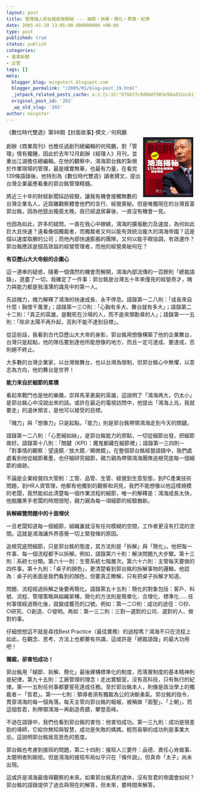 ```yaml
---
layout: post
title: 管理強人郭台銘經營解秘 --- 細節‧拆解‧簡化‧貫徹‧紀律
date: 2005-01-20 13:05:00.000000000 +08:00
type: post
published: true
status: publish
categories:
- 產業新聞
- 企管
tags: []
meta:
  blogger_blog: mingstert.blogspot.com
  blogger_permalink: "/2005/01/blog-post_19.html"
  _jetpack_related_posts_cache: a:1:{s:32:"8f6677c9d6b0f903e98ad32ec61f8deb";a:2:{s:7:"expires";i:1455251687;s:7:"payload";a:3:{i:0;a:1:{s:2:"id";i:58;}i:1;a:1:{s:2:"id";i:228;}i:2;a:1:{s:2:"id";i:65;}}}}
  original_post_id: '202'
  _wp_old_slug: '202'
author: mingster
---
```

<p>《數位時代雙週》第98期【封面故事】‧撰文／何飛鵬<br /><img alt="" hspace="4" src="/img/5735695_8733ffcf60.jpg?v=0" align="right" vspace="4" border="5" /><br />創辦《商業周刊》也擔任過創刊總編輯的何飛鵬，對「管理」情有獨鍾，因此於去年12月創辦《經理人》月刊，並重出江湖擔任總編輯。在他的觀察中，鴻海郭台銘的紮根於作業現場的管理，最是樸實無華，也最有力量，在看完139條語錄後，他特別為《數位時代雙週》讀者撰文，提出台灣企業最應看重的郭台銘管理精髓。
<p>將近三十年的財經新聞採訪經驗，讓我有機會接觸無數的台灣企業名人，近距離觀察體會他們的言行、經營奧秘。但是唯獨現在的台灣首富郭台銘，因為他竄出檯面太晚，我已經退居幕後，一直沒有機會一見。 </p>
<p>也因為如此，許多的疑問，一直在我心中繚繞，鴻海的擴張動力及速度，為何如此巨大且快速？遠看像個獨裁者，而獨裁者又何以能有效統治龐大的鴻海帝國？這是個以速度取勝的公司；而他內部快速膨脹的團隊，又何以能手眼協調，有效運作？郭台銘應該是個高效益的經營管理者，而他的經營奧秘何在？ </p>
<p><strong>有亞歷山大大帝般的企圖心</strong></p>
<p>這一連串的疑惑，隨著一個偶然的機會而解開，鴻海內部流傳的一百餘則「總裁語錄」，道盡了一切，我確定了一件事：郭台銘是台灣五十年來僅見的經營奇才，魄力與能力都是我淺薄的識見中的第一人。
<p>先談魄力，魄力解釋了鴻海的快速成長、永不停息。語錄第一二八則：「成長來自什麼∣胸懷千萬里」；語錄第一三○則：「心胸有多大、舞台就有多大」；語錄第二十二則：「真正的英雄，是戰死在沙場的人，而不是來領勳章的人」；語錄第一一五則：「除非太陽不再升起，否則不能不達到目標」。 </p>
<p>從這些話，我看到古代亞歷山大大帝的身影，郭台銘用想像構築了他的企業舞台，台灣只是起點，他的隊伍要到達他所能想像的地方，而且一定可達成、要達成，否則絕不終止。
<p>大多數的台灣企業家，以台灣做舞台，也以台灣為限制，但郭台銘心中無懼，以意志為方向，他的舞台是世界！ </p>
<p><strong>能力來自於細節的累積 </strong></p>
<p>看起來戰鬥也是他的樂趣，崇拜馬革裹屍的英雄，這說明了「鴻海再大，仍太小」是郭台銘心中沒說出來的話。或許在最近的電視訪問中，他提出「鴻海上兆，我就要走」的退休預言，是他可以接受的目標。 </p>
<p>「魄力」與「想像力」只是起點，「能力」則是郭台銘帶領鴻海走到今天的關鍵。 </p>
<p>語錄第一二八則：「心思細如絲」，是郭台銘能力的原點，一切從細節出發，把細節做好。語錄第十八則：「關鍵（KPI）：魔鬼都藏在細節裡」；語錄第一三四則－「對事情的觀察：望遠鏡／放大鏡／顯微鏡」。在整個郭台銘經營語錄中，我們處處看到他從細節著墨，也仔細研究細節，親力親為帶領鴻海團隊追根究底每一個細節的痕跡。 </p>
<p>不論是企業經營四大管制：工管、品管、生管、經營到生意型態，到PC產業技術問題，到HR人資管理，他都有他獨到的觀察和洞見，我們不能想像以他這樣規模的老闆，竟然能如此清楚每一個作業流程的細節，唯一的解釋是：鴻海成長太快，他脫離黑手老闆的時間很短，親力親為每一項細節的經驗猶新。 </p>
<p><strong>拆解經營問題中的十面埋伏</strong></p>
<p>一旦老闆知道每一個細節，組織裏就沒有任何模糊的空間，工作者更沒有打混的空間。這就是鴻海讓外界感覺一切上緊發條的原因。
<p>追根究底問細節，只是郭台銘的態度，其方法則是「拆解」與「簡化」。他把每一件事、每一個流程都予以拆解。例如，語錄第六十則：解決問題九大步驟。第十三則：系統七分類。第六十一則：生管系統七階層次。第六十六則：主管每天要做的四件事。第十九則：「桌子的顏色」，更清楚看到郭台銘的拆解事物的邏輯，他認為：桌子的表面是我們看到的顏色，但要真正瞭解，只有把桌子拆解才知道。 </p>
<p>問題、流程經過拆解之後要再簡化。語錄第五十五則：簡化的對象包括：客戶、料號、流程、管理策略與組織架構，簡化的方法則是簡單化、合理化、標準化……任何事情經過簡化後，就變成響亮的口號。例如：第一二○則：成功的途徑：○抄、○研究、○創造、○發明。再如：第一三二則：三對—選對的公司、選對的人、做對的事。 </p>
<p>仔細想想這不就是尋找Best Practice（最佳實務）的過程嗎？鴻海不只在流程上如此，在觀念、思考、方法上也都要有共識，這或許是「總裁語錄」的最大功用吧！ </p>
<p><strong>獨裁，卻害怕成功！ </strong></p>
<p>郭台銘用「細節、拆解、簡化」最後建構標準化的制度，而落實制度的基本精神則是紀律。第九十五則：工廠管理的理念∣走出實驗室，沒有高科技，只有執行的紀律。第一一五則任何事都要誓死達成任務。至於郭台銘本人，則像是政治學上的獨裁者－「哲君」。第一一七則：領導者須有獨裁為公的決斷勇氣。郭台銘的指令，貫穿鴻海的每一個角落。每天主管向郭台銘的報報，被稱做「面聖」、「上朝」，而這個哲君，則帶領鴻海一再創造奇蹟，攀登高峰。 </p>
<p>不過在語錄中，我們也看到郭台銘的害怕：他害怕成功。第一三九則：成功是很差勁的導師，它給你無知與智慧，成功是失敗的媽媽，輕而易舉的成功則是事業大忌。這說明郭台銘居高思危的態度。 </p>
<p>郭台銘也考慮到接班的問題，第二十四則：接班人三要件：品德、責任心肯做事、太聰明者則婉拒。但是鴻海的接班布局似乎只在「條件說」，但真命「太子」尚未出現。 </p>
<p>這或許是鴻海最值得觀察的未來。如果郭台銘真的退休，沒有哲君的帝國會如何？郭台銘的語錄提供了過去與現在的解答，但未來，要時間來解答。</p>
<p></p>
